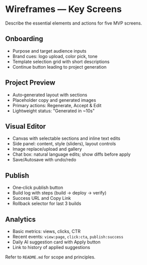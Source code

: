 # Wireframes — Key Screens

Describe the essential elements and actions for five MVP screens.

## Onboarding

- Purpose and target audience inputs
- Brand cues: logo upload, color pick, tone
- Template selection grid with short descriptions
- Continue button leading to project generation

## Project Preview

- Auto‑generated layout with sections
- Placeholder copy and generated images
- Primary actions: Regenerate, Accept & Edit
- Lightweight status: "Generated in ~10s"

## Visual Editor

- Canvas with selectable sections and inline text edits
- Side panel: content, style (sliders), layout controls
- Image replace/upload and gallery
- Chat box: natural language edits; show diffs before apply
- Save/Autosave with undo/redo

## Publish

- One‑click publish button
- Build log with steps (build → deploy → verify)
- Success URL and Copy Link
- Rollback selector for last 3 builds

## Analytics

- Basic metrics: views, clicks, CTR
- Recent events: `view:page`, `click:cta`, `publish:success`
- Daily AI suggestion card with Apply button
- Link to history of applied suggestions

Refer to `README.md` for scope and principles.
